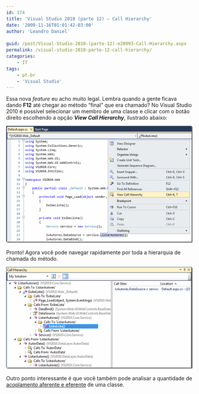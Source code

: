 ```yaml
---
id: 174
title: 'Visual Studio 2010 (parte 12) – Call Hierarchy'
date: '2009-11-16T01:01:42-03:00'
author: 'Leandro Daniel'

guid: /post/Visual-Studio-2010-(parte-12)-e28093-Call-Hierarchy.aspx
permalink: /visual-studio-2010-parte-12-call-hierarchy/
categories:
    - IT
tags:
    - pt-br
    - 'Visual Studio'
---
```


Essa nova *feature* eu acho muito legal. Lembra quando a gente ficava dando **F12** até chegar ao método “final” que era chamado? No Visual Studio 2010 é possível selecionar um membro de uma classe e clicar com o botão direito escolhendo a opção ***View Call Hierarchy***, ilustrado abaixo:

![vs2010CallHierarchy](/assets/pics/WindowsLiveWriter/VisualStudio2010parte12CallHierarchy/4DACEA8E/vs2010CallHierarchy.gif "vs2010CallHierarchy")

Pronto! Agora você pode navegar rapidamente por toda a hierarquia de chamada do método.

![vs2010CallHierarchyPanel](/assets/pics/WindowsLiveWriter/VisualStudio2010parte12CallHierarchy/2F7F2CDA/vs2010CallHierarchyPanel.gif "vs2010CallHierarchyPanel")

Outro ponto interessante é que você também pode analisar a quantidade de [acoplamento aferente e eferente](/Visual-Studio-2010-(parte-1)-e28093-Dependency-Graph) de uma classe.
